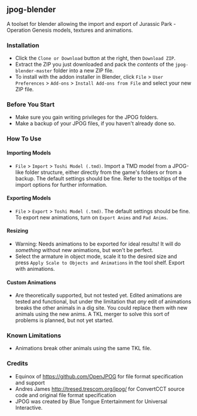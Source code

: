 ## jpog-blender

A toolset for blender allowing the import and export of Jurassic Park - Operation Genesis models, textures and animations.


### Installation
- Click the `Clone or Download` button at the right, then `Download ZIP`.
- Extract the ZIP you just downloaded and pack the _contents_ of the `jpog-blender-master` folder into a new ZIP file.
- To install with the addon installer in Blender, click `File` > `User Preferences` > `Add-ons` > `Install Add-ons from File` and select your new ZIP file.

### Before You Start
- Make sure you gain writing privileges for the JPOG folders.
- Make a backup of your JPOG files, if you haven't already done so.

### How To Use
#### Importing Models
- `File` > `Import` > `Toshi Model (.tmd)`. Import a TMD model from a JPOG-like folder structure, either directly from the game's folders or from a backup. The default settings should be fine. Refer to the tooltips of the import options for further information.
#### Exporting Models
- `File` > `Export` > `Toshi Model (.tmd)`. The default settings should be fine. To export new animations, turn on `Export Anims` and `Pad Anims`.
#### Resizing
- Warning: Needs animations to be exported for ideal results! It will do _something_ without new animations, but won't be perfect.
- Select the armature in object mode, scale it to the desired size and press `Apply Scale to Objects and Animations` in the tool shelf. Export with animations.
#### Custom Animations
- Are theoretically supported, but not tested yet. Edited animations are tested and functional, but under the limitation that _any_ edit of animations breaks the other animals in a dig site. You could replace them with new animals using the new anims. A TKL merger to solve this sort of problems is planned, but not yet started.

### Known Limitations
- Animations break other animals using the same TKL file.

### Credits
- Equinox of https://github.com/OpenJPOG for file format specification and support
- Andres James http://tresed.trescom.org/jpog/ for ConvertCCT source code and original file format specification
- JPOG was created by Blue Tongue Entertainment for Universal Interactive.
